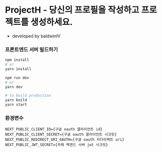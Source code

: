 # ProjectH - 당신의 프로필을 작성하고 프로젝트를 생성하세요.

- developed by baldwinIV

### 프론트엔드 서버 빌드하기

```bash
npm install
# or
yarn install
```

```bash
npm run dev
# or
yarn dev

# to build production
yarn build
yarn start
```

### 환경변수

```text
NEXT_PUBLIC_CLIENT_ID={구글 oauth 클라이언트 id}
NEXT_PUBLIC_CLIENT_SECRET={구글 oauth 클라이언트 시크릿}
NEXT_PUBLIC_REDIRECT_URI_OAUTH={구글 oauth 리다이렉트 uri}
NEXT_PUBLIC_JWT_SECRET={자체 백엔드 서버 jwt 시크릿}
```
